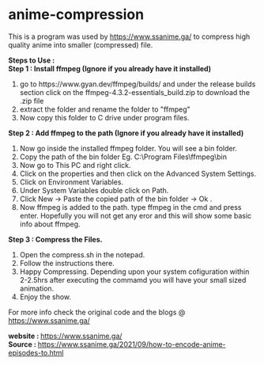 # anime-compression <br />
This is a program was used by https://www.ssanime.ga/ to compress high quality anime into smaller (compressed) file. <br />

<b> Steps to Use : </b> <br />
<b>Step 1 : Install ffmpeg (Ignore if you already have it installed) </b> <br />
<ol>
  <li> go to https://www.gyan.dev/ffmpeg/builds/ and under the release builds section click on the ffmpeg-4.3.2-essentials_build.zip to download the .zip file </li>
  <li> extract the folder and rename the folder to "ffmpeg"</li>
  <li> Now copy this folder to C drive under program files. </li>
</ol>
<b>Step 2 : Add ffmpeg to the path (Ignore if you already have it installed) </b> <br />
<ol>
  <li>  Now go inside the installed ffmpeg folder. You will see a bin folder.  </li>
  <li>  Copy the path of the bin folder Eg. C:\Program Files\ffmpeg\bin </li>
  <li>  Now go to This PC and right click.  </li>
  <li>  Click on the properties and then click on the Advanced System Settings.  </li>
  <li>  Click on Environment Variables. </li>
  <li>  Under System Variables double click on Path. </li>
  <li>  Click New -> Paste the copied path of the bin folder -> Ok . </li>
  <li>  Now ffmpeg is added to the path. type ffmpeg in the cmd and press enter. Hopefully you will not get any eror and this will show some basic info about ffmpeg. </li>
</ol>
<b>Step 3 : Compress the Files.  </b> <br />
<ol>
  <li> Open the compress.sh in the notepad.  </li>
  <li> Follow the instructions there.  </li>
  <li> Happy Compressing. Depending upon your system cofiguration within 2-2.5hrs after executing the commamd you will have your small sized animation.  </li>
 <li> Enjoy the show. </li>
</ol>

For more info check the original code and the blogs @ https://www.ssanime.ga/ <br />

<b>website :  </b> https://www.ssanime.ga/ <br />
<b>Source :  </b> https://www.ssanime.ga/2021/09/how-to-encode-anime-episodes-to.html
        
          
